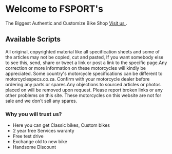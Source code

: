 # Welcome to FSPORT's

The Biggest Authentic and Customize Bike Shop [Visit us ](https://f-sport-bike-collections.firebaseapp.com/home).

## Available Scripts

All original, copyrighted material like all specification sheets and some of the articles may not be copied, cut and pasted, If you want somebody else to see this, send, share or tweet a link or post a link to the specific page.Any correction or more information on these motorcycles will kindly be appreciated. Some country's motorcycle specifications can be different to motorcyclespecs.co.za. Confirm with your motorcycle dealer before ordering any parts or spares.Any objections to sourced articles or photos placed on will be removed upon request. Please report broken links or any other problems on this site. These motorcycles on this website are not for sale and we don't sell any spares.

### Why you will trust us?

- Here you can get Classic bikes, Custom bikes
- 2 year free Services waranty
- Free test drive
- Exchange old to new bike
- Handsome Discount
